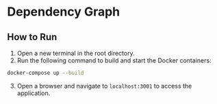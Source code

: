 # Dependency Graph

## How to Run

1. Open a new terminal in the root directory.
2. Run the following command to build and start the Docker containers:
  ```bash
  docker-compose up --build
  ```
3. Open a browser and navigate to `localhost:3001` to access the application.
